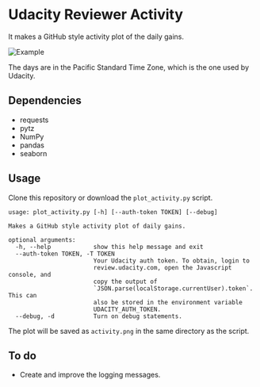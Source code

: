 # Udacity Reviewer Activity

It makes a GitHub style activity plot of the daily gains.

![Example](https://github.com/gabraganca/waffle-reviewer/blob/master/random_example.png)

The days are in the Pacific Standard Time Zone, which is the one used by
Udacity.

## Dependencies

* requests
* pytz
* NumPy
* pandas
* seaborn

## Usage

Clone this repository or download the `plot_activity.py` script.

```
usage: plot_activity.py [-h] [--auth-token TOKEN] [--debug]

Makes a GitHub style activity plot of daily gains.

optional arguments:
  -h, --help            show this help message and exit
  --auth-token TOKEN, -T TOKEN
                        Your Udacity auth token. To obtain, login to
                        review.udacity.com, open the Javascript console, and
                        copy the output of
                        `JSON.parse(localStorage.currentUser).token`. This can
                        also be stored in the environment variable
                        UDACITY_AUTH_TOKEN.
  --debug, -d           Turn on debug statements.
```

The plot will be saved as `activity.png` in the same directory as the script.

## To do

*  Create and improve the logging messages.
